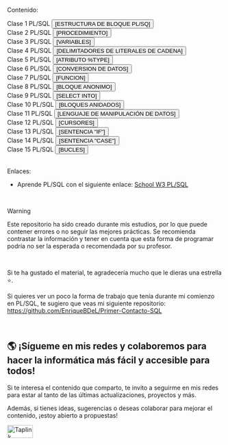 Contenido:

 <div align="left">
 Clase 1 PL/SQL
  <a href="https://github.com/EnriqueBDeL/Clase-PL-SQL/blob/main/Clase%201%20PL-SQL.sql" target="_blank">
    <button>[ESTRUCTURA DE BLOQUE PL/SQ]</button>
  </a>
  <br>
   Clase 2 PL/SQL
   <a href="https://github.com/EnriqueBDeL/Clase-PL-SQL/blob/main/Clase%202%20PL-SQL.sql" target="_blank">
    <button>[PROCEDIMIENTO]</button>
  </a>
  <br>
     Clase 3 PL/SQL
   <a href="https://github.com/EnriqueBDeL/Clase-PL-SQL/blob/main/Clase%203%20PL-SQL.sql" target="_blank">
    <button>[VARIABLES]</button>
  </a>
  <br>
     Clase 4 PL/SQL
   <a href="https://github.com/EnriqueBDeL/Clase-PL-SQL/blob/main/Clase%204%20PL-SQL.sql" target="_blank">
    <button>[DELIMITADORES DE LITERALES DE CADENA]</button>
  </a>
  <br>
    Clase 5 PL/SQL
   <a href="https://github.com/EnriqueBDeL/Clase-PL-SQL/blob/main/Clase%205%20PL-SQL.sql" target="_blank">
    <button>[ATRIBUTO %TYPE]</button>
  </a>
  <br>
     Clase 6 PL/SQL
   <a href="https://github.com/EnriqueBDeL/Clase-PL-SQL/blob/main/Clase%206%20PL-SQL.sql" target="_blank">
    <button>[CONVERSION DE DATOS]</button>
  </a>
  <br>
     Clase 7 PL/SQL
   <a href="https://github.com/EnriqueBDeL/Clase-PL-SQL/blob/main/Clase%207%20PL-SQL.sql" target="_blank">
    <button>[FUNCION]</button>
  </a>
  <br>
      Clase 8 PL/SQL
   <a href="https://github.com/EnriqueBDeL/Clase-PL-SQL/blob/main/Clase%208%20PL-SQL.sql" target="_blank">
    <button>[BLOQUE ANONIMO]</button>
  </a>
  <br>
        Clase 9 PL/SQL
   <a href="https://github.com/EnriqueBDeL/Clase-PL-SQL/blob/main/Clase%209%20PL-SQL.sql" target="_blank">
    <button>[SELECT INTO]</button>
  </a>
  <br>
        Clase 10 PL/SQL
   <a href="https://github.com/EnriqueBDeL/Clase-PL-SQL/blob/main/Clase%2010%20PL-SQL.sql" target="_blank">
    <button>[BLOQUES ANIDADOS]</button>
  </a>
  <br>
       Clase 11 PL/SQL
   <a href="https://github.com/EnriqueBDeL/Clase-PL-SQL/blob/main/Clase%2011%20PL-SQL.sql" target="_blank">
    <button>[LENGUAJE DE MANIPULACIÓN DE DATOS]</button>
  </a>
  <br>
        Clase 12 PL/SQL
   <a href="https://github.com/EnriqueBDeL/Clase-PL-SQL/blob/main/Clase%2012%20PL-SQL.sql" target="_blank">
    <button>[CURSORES]</button>
  </a>
  <br>
          Clase 13 PL/SQL
   <a href="https://github.com/EnriqueBDeL/Clase-PL-SQL/blob/main/Clase%2013%20PL-SQL.sql" target="_blank">
    <button>[SENTENCIA "IF"]</button>
  </a>
  <br>
         Clase 14 PL/SQL
   <a href="https://github.com/EnriqueBDeL/Clase-PL-SQL/blob/main/Clase%2014%20PL-SQL.sql" target="_blank">
    <button>[SENTENCIA "CASE"]</button>
  </a>
  <br>
        Clase 15 PL/SQL
   <a href="https://github.com/EnriqueBDeL/Clase-PL-SQL/blob/main/Clase%2015%20PL-SQL.sql" target="_blank">
    <button>[BUCLES]</button>
  </a>
  <br>
</div>

<br>


Enlaces:
- Aprende PL/SQL con el siguiente enlace: [School W3 PL/SQL](https://www.w3schools.blog/plsql-tutorial?utm_source=chatgpt.com)

<br>

> [!WARNING]  
> Este repositorio ha sido creado durante mis estudios, por lo que puede contener errores o no seguir las mejores prácticas. Se recomienda contrastar la información y tener en cuenta que esta forma de programar podría no ser la esperada o recomendada por su profesor. 

<br>

Si te ha gustado el material, te agradecería mucho que le dieras una estrella ⭐.

Si quieres ver un poco la forma de trabajo que tenía durante mi comienzo en PL/SQL, te sugiero que veas mi siguiente repositorio: https://github.com/EnriqueBDeL/Primer-Contacto-SQL


<br>

## 🌎 ¡Sígueme en mis redes y colaboremos para hacer la informática más fácil y accesible para todos!

Si te interesa el contenido que comparto, te invito a seguirme en mis redes para estar al tanto de las últimas actualizaciones, proyectos y más. 

Además, si tienes ideas, sugerencias o deseas colaborar para mejorar el contenido, ¡estoy abierto a propuestas!

<p align="left">
  <a href="https://enriquebdl.taplink.ws/" target="_blank">
    <img src="https://images.g2crowd.com/uploads/product/image/social_landscape/social_landscape_dba52b0470340e16dbb5612c34cce7ad/taplink.png" 
         alt="Taplink" 
         height="30" 
         width="60" />
  </a>
</p>
